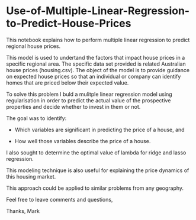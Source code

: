# Use-of-Multiple-Linear-Regression-to-Predict-House-Prices
This notebook explains how to perform multiple linear regression to predict regional house prices.

This model is used to undertand the factors that impact house prices in a specific regional area.  The specific data set provided is related Australian house prices (housing.csv).  The object of the model is to provide guidance on expected house prices so that an individual or company can identify homes that are priced below their expected value.
 
To solve this problem I buld a mulitple linear regression model using regularisation in order to predict the actual value of the prospective properties and decide whether to invest in them or not.

The goal was to identify:

- Which variables are significant in predicting the price of a house, and

- How well those variables describe the price of a house.

I also sought to determine the optimal value of lambda for ridge and lasso regression.

This modeling technique is also useful for explaining the price dynamics of this housing market.

This approach could be applied to similar problems from any geography.

Feel free to leave comments and questions,

Thanks, Mark
